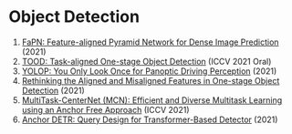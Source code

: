 # Object Detection
1. [FaPN: Feature-aligned Pyramid Network for Dense Image Prediction](https://arxiv.org/abs/2108.07058) (2021)
2. [TOOD: Task-aligned One-stage Object Detection](https://arxiv.org/abs/2108.07755) (ICCV 2021 Oral)
3. [YOLOP: You Only Look Once for Panoptic Driving Perception](https://arxiv.org/abs/2108.11250) (2021)
4. [Rethinking the Aligned and Misaligned Features in One-stage Object Detection](https://arxiv.org/abs/2108.12176) (2021)
5. [MultiTask-CenterNet (MCN): Efficient and Diverse Multitask Learning using an Anchor Free Approach](https://arxiv.org/abs/2108.05060) (ICCV 2021)
6. [Anchor DETR: Query Design for Transformer-Based Detector](https://arxiv.org/abs/2109.07107) (2021)
 
